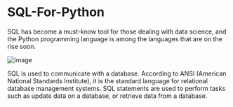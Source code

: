 # SQL-For-Python
SQL has become a must-know tool for those dealing with data science, and the Python programming language is among the languages ​​that are on the rise soon.

![image](https://user-images.githubusercontent.com/50177921/183260078-629b30f8-25fe-47df-8e58-b6f8b7ec36fd.png)

SQL is used to communicate with a database. According to ANSI (American National Standards Institute), it is the standard language for relational database management systems. SQL statements are used to perform tasks such as update data on a database, or retrieve data from a database.

